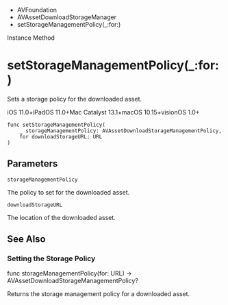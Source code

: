 

- AVFoundation
- AVAssetDownloadStorageManager
-  setStorageManagementPolicy(\_:for:) 

Instance Method

# setStorageManagementPolicy(\_:for:)

Sets a storage policy for the downloaded asset.

iOS 11.0+iPadOS 11.0+Mac Catalyst 13.1+macOS 10.15+visionOS 1.0+

``` source
func setStorageManagementPolicy(
    _ storageManagementPolicy: AVAssetDownloadStorageManagementPolicy,
    for downloadStorageURL: URL
)
```

## Parameters 

`storageManagementPolicy`  

The policy to set for the downloaded asset.

`downloadStorageURL`  

The location of the downloaded asset.

## See Also

### Setting the Storage Policy

func storageManagementPolicy(for: URL) -> AVAssetDownloadStorageManagementPolicy?

Returns the storage management policy for a downloaded asset.

